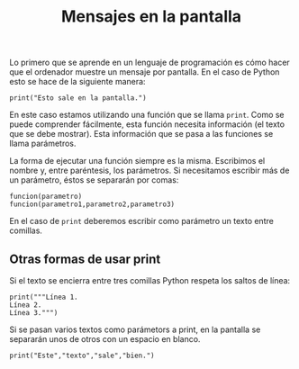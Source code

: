 ﻿---
title: Mensajes en la pantalla
---

Lo primero que se aprende en un lenguaje de programación es cómo hacer que el ordenador muestre un mensaje por pantalla. En el caso de Python esto se hace de la siguiente manera:

```
print("Esto sale en la pantalla.")
```

En este caso estamos utilizando una función que se llama `print`. Como se puede comprender fácilmente, esta función necesita información (el texto que se debe mostrar). Esta información que se pasa a las funciones se llama parámetros.

La forma de ejecutar una función siempre es la misma. Escribimos el nombre y, entre paréntesis, los parámetros. Si necesitamos escribir más de un parámetro, éstos se separarán por comas:

```
funcion(parametro)
funcion(parametro1,parametro2,parametro3)
```

En el caso de `print` deberemos escribir como parámetro un texto entre comillas.


## Otras formas de usar print

Si el texto se encierra entre tres comillas Python respeta los saltos de línea:

```
print("""Línea 1.
Línea 2.
Línea 3.""")
```

Si se pasan varios textos como parámetors a print, en la pantalla se separarán unos de otros con un espacio en blanco.

```
print("Este","texto","sale","bien.")
```